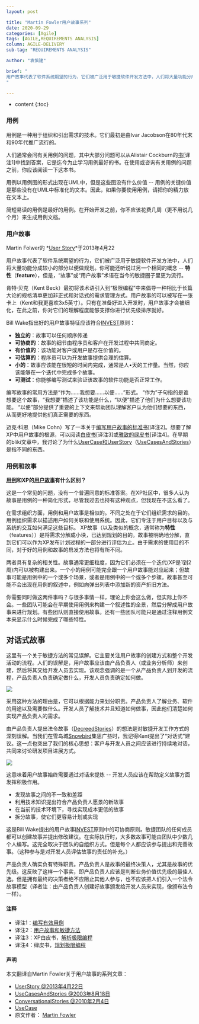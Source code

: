 ```yaml
---
layout: post

title: "Martin Fowler用户故事系列"
date: 2020-09-29
categories: [Agile]
tags: [AGILE,REQUIREMENTS ANALYSIS]
column: AGILE-DELIVERY
sub-tag: "REQUIREMENTS ANALYSIS"

author: "袁慎建"

brief: "
用户故事代表了软件系统期望的行为，它们被广泛用于敏捷软件开发方法中，人们将大量功能分成较小的部分以便做规划。你可能还听说过另一个相同的概念 -- 特性（feature），但是，“故事”或“用户故事”术语在当今的敏捷圈子里更为流行。
"

---
```


* content
{:toc}


### 用例
用例是一种用于组织和引出需求的技术。它们最初是由Ivar Jacobson在80年代末和90年代推广流行的。

人们通常会问有关用例的问题，其中大部分问题可以从Alistair Cockburn的[书](https://www.amazon.com/gp/product/0201702258?ie=UTF8&tag=martinfowlerc-20&linkCode=as2&camp=1789&creative=9325&creativeASIN=0201702258)[译注1]中找到答案，它是迄今为止学习用例最好的书。在使用或咨询有关用例的问题之前，你应该阅读一下这本书。

用例以用例图的形式出现在UML中，但是这些图没有什么价值 -- 用例的关键价值是那些没有在UML中标准化的文本。因此，如果你要使用用例，请把你的精力放在文本上。

简短易读的用例是最好的用例。在开始开发之前，你不应该花费几周（更不用说几个月）来生成用例文档。


### 用户故事
Martin Folwer的 *[User Story](https://martinfowler.com/bliki/UserStory.html)*于2013年4月22

用户故事代表了软件系统期望的行为，它们被广泛用于敏捷软件开发方法中，人们将大量功能分成较小的部分以便做规划。你可能还听说过另一个相同的概念 -- **特性**（**feature**），但是，“故事”或“用户故事”术语在当今的敏捷圈子里更为流行。

肯特·贝克（Kent Beck）最初将该术语引入到“极限编程”中来倡导一种相比于长篇大论的规格清单更加非正式和对话式的需求管理方式。用户故事的可以被写在一张卡上（Kent和我更喜欢3x5英寸）。只有在准备好进入开发时，用户故事才会被细化，在此之前，你对它们的理解程度能够支撑你进行优先级排序就好。


Bill Wake指出好的用户故事特征应该符合[INVEST](https://xp123.com/articles/invest-in-good-stories-and-smart-tasks/)原则：


- **独立的**：故事可以任何顺序传递
- **可协商的**：故事的细节由程序员和客户在开发过程中共同商定。
- **有价值的**：该功能对客户或用户是存在价值的。
- **可估算的**：程序员可以为开发故事提供合理的估算。
- **小的**：故事应该能在很短的时间内完成，通常是人•天的工作量。当然，你应该能够在一个迭代中完成多个故事。
- **可测试**：你能够编写测试来验证该故事的软件功能是否正常工作。


编写故事的常用方法是“作为……我想要……以便……”形式。 “作为”子句指的是谁想要这个故事，“我想要”描述了该功能是什么，“以便”描述了他们为什么想要该功能。 “以便”部分提供了重要的上下文来帮助团队理解客户认为他们想要的东西，从而更好地提供他们真正需要的东西。


迈克·科恩（Mike Cohn）写了一本关于[编写用户故事的标准书](https://www.amazon.com/gp/product/0321205685?ie=UTF8&tag=martinfowlerc-20&linkCode=as2&camp=1789&creative=9325&creativeASIN=0321205685)[译注2]。想要了解XP中用户故事的根源，可以阅读[白皮书](https://www.amazon.com/gp/product/0321278658?ie=UTF8&tag=martinfowlerc-20&linkCode=as2&camp=1789&creative=9325&creativeASIN=0321278658)[译注3]或[雅致的绿皮书](https://martinfowler.com/books/pxp.html)[译注4]。在早期的bliki文章中，我讨论了为什么[UserCase和UserStory](#)（[UseCasesAndStories](https://martinfowler.com/bliki/UseCasesAndStories.html)）是指不同的东西。

### 用例和故事
**[用例](#用例)和XP的[用户故事](#用户故事)有什么区别？**

这是一个常见的问题，没有一个普遍同意的标准答案。在XP社区中，很多人认为故事是用例的一种简化形式，尽管我过去也持有这种观点，但我现在不这么看了。

在需求组织方面，用例和用户故事是相似的。不同之处在于它们组织需求的目的。用例组织需求以描述用户如何关联和使用系统。因此，它们专注于用户目标以及与系统的交互如何满足这些目标。 XP故事（以及类似的概念，通常称为**特性**（features））是将需求分解成小块，已达到规划的目的。故事被明确地分解，直到它们可以作为XP发布计划过程的一部分进行评估为止。由于需求的使用目的不同，对于好的用例和故事的启发方法也将有所不同。

两者具有复杂的相关性。故事通常更细粒度，因为它们必须在一个迭代(XP是1到2周)内可以被构建出来。一个小的用例可能完全跟一个用户故事能对应起来；但故事可能是用例中的一个或多个场景，或者是用例中的一个或多个步骤。故事甚至可能不会出现在用例的叙述中，例如向弹出列表中添加新的资产折旧方法。

你需要同时做这两件事吗？与很多事情一样，理论上你会这么做，但实际上你不会。一些团队可能会在早期使用用例来构建一个叙述性的全景，然后分解成用户故事来进行规划。有些团队则直接使用故事。还有一些团队可能只是通过注释用例文本来显示什么时候完成了哪些特性。

## 对话式故事

这里有一个关于敏捷方法的常见误解。它主要关注用户故事的创建方式和整个开发活动的流程。人们的误解是，用户故事应该由产品负责人（或业务分析师）来创建，然后将其交给开发人员去实现。该观念强调的是一个从产品负责人到开发的流程，产品负责人负责确定做什么，开发人员负责确定如何做。


![](https://www.martinfowler.com/bliki/images/conversationalStories/decreed.png)

采用这种方法的理由是，它可以根据能力来划分职责。产品负责人了解业务、软件的用途以及需要做什么。开发人员了解技术并且知道如何做事，因此他们清楚如何实现产品负责人的需求。


由产品负责人提出法令故事（[DecreedStories](https://www.martinfowler.com/bliki/DecreedStories.html)）的想法是对敏捷开发工作方式的深刻误解。当我们在雪鸟城[Snowbird](https://www.martinfowler.com/articles/agileStory.html)集思广益时，我记得Kent提出了“对话式”建议。这一点也突出了我们的核心思想：客户与开发人员之间应该进行持续地对话，共同来讨论研发项目进展方式。

![](https://www.martinfowler.com/bliki/images/conversationalStories/conversation.png)

这意味着用户故事始终需要通过对话来提炼 -- 开发人员应该在帮助定义故事方面发挥积极作用。

- 发现故事之间的不一致和差距
- 利用技术知识提出符合产品负责人愿景的新故事
- 在当前的技术环境下，寻找实现成本更低的故事
- 拆分故事，使它们更容易计划或实现


这是Bill Wake提出的用户故事[INVEST](http://xp123.com/xplor/xp0308)原则中的可协商原则。敏捷团队的任何成员都可以创建故事并提出修改建议。在实际执行时，大多数故事可能由团队中少数几个人编写。这完全取决于团队的自组织方式。但是每个人都应该参与提出和完善故事。（这种参与是对开发人员评估故事的责任的补充。）


产品负责人确实负有特殊职责。产品负责人是故事的最终决策人，尤其是故事的优先级。这反映了这样一个事实，即产品负责人应该是判断业务价值优先级的最佳人选。但是拥有最终的决策者绝不应阻止其他人参与，也不应该把人们引入一个法令故事模型（译者注：由产品负责人创建好故事颁发给开发人员来实现，像颁布法令一样）。


#### 注释
- 译注1：[编写有效用例](https://book.douban.com/subject/10769594/)
- 译注2：[用户故事和敏捷方法](https://book.douban.com/subject/4743056/)
- 译注3：XP白皮书，[解析极限编程](https://book.douban.com/subject/1099376/)
- 译注4：绿皮书，[规划极限编程](https://book.douban.com/subject/1231825/)


#### 声明
本文翻译自Martin Fowler关于用户故事的系列文章：

- [UserStory @2013年4月22日](https://martinfowler.com/bliki/UserStory.html)
- [UseCasesAndStories @2003年8月18日](https://martinfowler.com/bliki/UserStory.html)
- [ConversationalStories @2010年2月4日](https://martinfowler.com/bliki/UserStory.html)
- [UseCase](https://martinfowler.com/bliki/UseCase.html)
- 原文作者： [Martin Fowler](https://martinfowler.com/)
